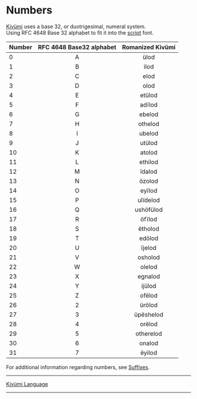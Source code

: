 
# Numbers

[Kivümi](README.md) uses a base 32, or duotrigesimal, numeral system.  
Using RFC 4648 Base 32 alphabet to fit it into the [script](Script.md) font.  

| Number | RFC 4648 Base32 alphabet | Romanized Kivümi |
| ------ |:-------------------------:|:----------------:|
| 0      |             A             |       ülod       |
| 1      |             B             |       ilod       |
| 2      |             C             |       elod       |
| 3      |             D             |       olod       |
| 4      |             E             |      etülod      |
| 5      |             F             |      adïlod      |
| 6      |             G             |      ebelod      |
| 7      |             H             |     othelod      |
| 8      |             I             |      ubelod      |
| 9      |             J             |      utülod      |
| 10     |             K             |      atolod      |
| 11     |             L             |     ethilod      |
| 12     |             M             |      ïdalod      |
| 13     |             N             |      özolod      |
| 14     |             O             |      eyïlod      |
| 15     |             P             |     ulïdelod     |
| 16     |             Q             |    ushöfülod     |
| 17     |             R             |      öfïlod      |
| 18     |             S             |     ëtholod      |
| 19     |             T             |      edölod      |
| 20     |             U             |      ïjelod      |
| 21     |             V             |     osholod      |
| 22     |             W             |      olelod      |
| 23     |             X             |     egnalod      |
| 24     |             Y             |      ijülod      |
| 25     |             Z             |      ofëlod      |
| 26     |             2             |      ürölod      |
| 27     |             3             |    üpëshelod     |
| 28     |             4             |      orëlod      |
| 29     |             5             |    otherelod     |
| 30     |             6             |      onalod      |
| 31     |             7             |      ëyilod      |

For additional information regarding numbers, see [Suffixes](Suffixes.md#3-numbers).

---

[Kivümi Language](README.md)

---